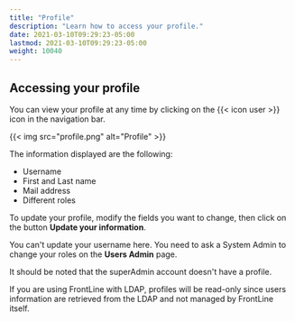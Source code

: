 ```yaml
---
title: "Profile"
description: "Learn how to access your profile."
date: 2021-03-10T09:29:23-05:00
lastmod: 2021-03-10T09:29:23-05:00
weight: 10040
---
```


## Accessing your profile

You can view your profile at any time by clicking on the {{< icon user >}} icon in the navigation bar.

{{< img src="profile.png" alt="Profile" >}}

The information displayed are the following:

- Username
- First and Last name
- Mail address
- Different roles

To update your profile, modify the fields you want to change, then click on the button **Update your information**.

You can't update your username here. You need to ask a System Admin to change your roles on the **Users Admin** page.

It should be noted that the superAdmin account doesn't have a profile.

If you are using FrontLine with LDAP, profiles will be read-only since users information are retrieved from the LDAP and not managed by FrontLine itself.
